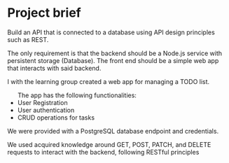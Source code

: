 <h1>Project brief</h1>
<p>
  Build an API that is connected to a database using API design principles such as REST.
</p>
<p>
  The only requirement is that the backend should be a Node.js service with persistent storage (Database). 
  The front end should be a simple web app that interacts with said backend.
</p>
<p>
  I with the learning group created a web app for managing a TODO list.
</p>
<ul>The app has the following functionalities:
<li>User Registration</li>
<li>User authentication</li>
<li>CRUD operations for tasks</li>
</ul>
<p>
  We were provided with a PostgreSQL database endpoint and credentials.
</p>
<p>
  We used acquired knowledge around GET, POST, PATCH, and DELETE requests to interact with the backend, following RESTful principles
</p>

